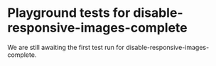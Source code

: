 # Playground tests for disable-responsive-images-complete
We are still awaiting the first test run for disable-responsive-images-complete.

